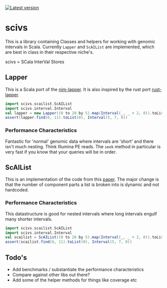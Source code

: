 [![Latest version](https://index.scala-lang.org/sstadick/scivs/scivs/latest.svg)](https://index.scala-lang.org/sstadick/scivs/scivs)

# scivs 

This is a library containing Classes and helpers for working with
genomic intervals in Scala. Currently `Lapper` and `ScAIList` are
implemented, which are best in class in their respective niche's.

scivs = SCala InterVal Stores

## Lapper

This is a Scala port of the
[nim-lapper](https://github.com/brentp/nim-lapper). It is also inspired
by the rust port [rust-lapper](https://docs.rs/rust-lapper). 

```scala
import scivs.scailist.ScAIList
import scivs.interval.Interval
val lapper = new Lapper((0 to 20 by 5).map(Interval(_, _ + 2, 0)).toList))
assert(lapper.find(6, 11).toList(0), Interval(5, 7, 0))
```

### Performance Characteristics

Fantastic for 'normal' genomic data where intervals are 'short' and
there isn't much nesting. Think Illumina PE reads. The `seek` method in
particular is very fast if you know that your queries will be in order.

## ScAIList

This is an implementation of the code from this
[paper](https://www.biorxiv.org/content/10.1101/593657v1). The major
change is that the number of component parts a list is broken into is
dynamic and not hardcoded. 

### Performance Characteristics

This datastructure is good for nested intervals where long intervals
engulf many shorter intervals. 

```scala
import scivs.scailist.ScAIList
import scivs.interval.Interval
val scailist = ScAIList((0 to 20 by 5).map(Interval(_, _ + 2, 0)).toList))
assert(scailist.find(6, 11).toList(0), Interval(5, 7, 0))
```


## Todo's

- Add benchmarks / substantiate the performance characteristics
- Compare against other libs out there?
- Add some of the helper methods for things like coverage etc
